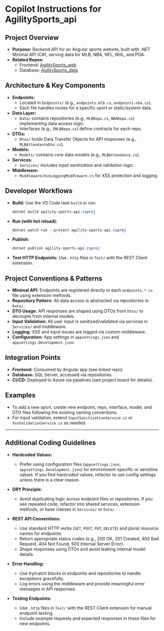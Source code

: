# Copilot Instructions for AgilitySports_api

## Project Overview
- **Purpose:** Backend API for an Angular sports website, built with .NET Minimal API (C#), serving data for MLB, NBA, NFL, NHL, and PGA.
- **Related Repos:**
  - Frontend: [AgilitySports_web](https://github.com/smagara/AgilitySports_web)
  - Database: [AgilitySports_data](https://github.com/smagara/AgilitySports_data)

## Architecture & Key Components
- **Endpoints:**
  - Located in `Endpoints/` (e.g., `endpoints.mlb.cs`, `endpoints.nba.cs`).
  - Each file handles routes for a specific sport or static/system data.
- **Data Layer:**
  - `Data/` contains repositories (e.g., `MLBRepo.cs`, `NBARepo.cs`) implementing data access logic.
  - Interfaces (e.g., `IMLBRepo.cs`) define contracts for each repo.
- **DTOs:**
  - `Dtos/` holds Data Transfer Objects for API responses (e.g., `MLBAttendanceDto.cs`).
- **Models:**
  - `Models/` contains core data models (e.g., `MLBAttendance.cs`).
- **Services:**
  - `Services/` includes input sanitization and validation logic.
- **Middleware:**
  - `Middleware/XssLoggingMiddleware.cs` for XSS protection and logging.

## Developer Workflows
- **Build:** Use the VS Code task `build` or run:
  ```powershell
  dotnet build agility-sports-api.csproj
  ```
- **Run (with hot reload):**
  ```powershell
  dotnet watch run --project agility-sports-api.csproj
  ```
- **Publish:**
  ```powershell
  dotnet publish agility-sports-api.csproj
  ```
- **Test HTTP Endpoints:** Use `.http` files in `Test/` with the REST Client extension.

## Project Conventions & Patterns
- **Minimal API:** Endpoints are registered directly in each `endpoints.*.cs` file using extension methods.
- **Repository Pattern:** All data access is abstracted via repositories in `Data/`.
- **DTO Usage:** API responses are shaped using DTOs from `Dtos/` to decouple from internal models.
- **Input Validation:** All user input is sanitized/validated via services in `Services/` and middleware.
- **Logging:** XSS and input issues are logged via custom middleware.
- **Configuration:** App settings in `appsettings.json` and `appsettings.Development.json`.

## Integration Points
- **Frontend:** Consumed by Angular app (see linked repo).
- **Database:** SQL Server, accessed via repositories.
- **CI/CD:** Deployed to Azure via pipelines (see project board for details).

## Examples
- To add a new sport, create new endpoint, repo, interface, model, and DTO files following the existing naming conventions.
- For input validation, extend `InputSanitizationService.cs` or `XssValidationService.cs` as needed.

---
## Additional Coding Guidelines

- **Hardcoded Values:**
  - Prefer using configuration files (`appsettings.json`, `appsettings.Development.json`) for environment-specific or sensitive values. If you find hardcoded values, refactor to use config settings unless there is a clear reason.

- **DRY Principle:**
  - Avoid duplicating logic across endpoint files or repositories. If you see repeated code, refactor into shared services, extension methods, or base classes in `Services/` or `Data/`.

- **REST API Conventions:**
  - Use standard HTTP verbs (`GET`, `POST`, `PUT`, `DELETE`) and plural resource names for endpoints.
  - Return appropriate status codes (e.g., 200 OK, 201 Created, 400 Bad Request, 404 Not Found, 500 Internal Server Error).
  - Shape responses using DTOs and avoid leaking internal model details.

- **Error Handling:**
  - Use try/catch blocks in endpoints and repositories to handle exceptions gracefully.
  - Log errors using the middleware and provide meaningful error messages in API responses.

- **Testing Endpoints:**
  - Use `.http` files in `Test/` with the REST Client extension for manual endpoint testing.
  - Include example requests and expected responses in these files for new endpoints.

